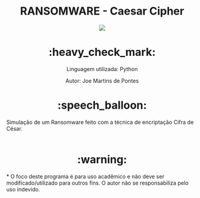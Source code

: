 <h1 align="center"> RANSOMWARE - Caesar Cipher </h1> 
<p align="center"><img src="http://img.shields.io/static/v1?label=STATUS&message=FINALIZADO!&color=YELLOW&style=for-the-badge"/></p>

<h1 align="center"> :heavy_check_mark: </h1>
<p align="center"> Linguagem utilizada: Python <p>
<p align="center"> Autor: Joe Martins de Pontes


<h1 align="center"> :speech_balloon: </h1>
Simulação de um Ransomware feito com a técnica de encriptação Cifra de César.<br></br>


<h1 align="center"> :warning: </h1>
* O foco deste programa é para uso acadêmico e não deve ser modificado/utilizado para outros fins.
O autor não se responsabiliza pelo uso indevido.
